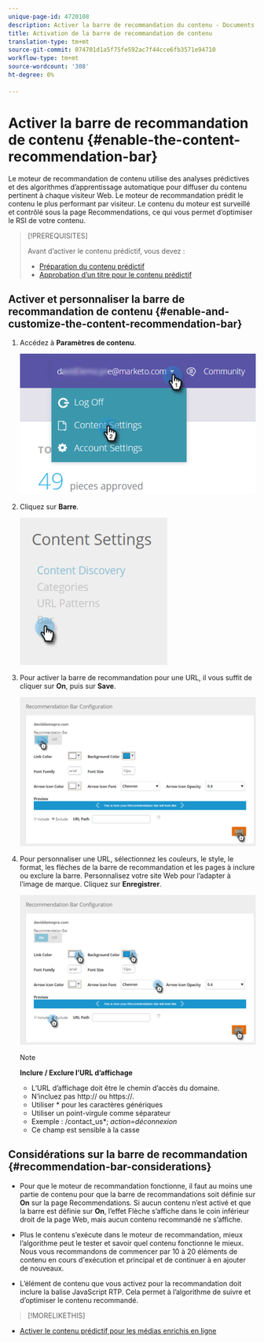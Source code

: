 ```yaml
---
unique-page-id: 4720108
description: Activer la barre de recommandation du contenu - Documents marketing - Documentation du produit
title: Activation de la barre de recommandation de contenu
translation-type: tm+mt
source-git-commit: 074701d1a5f75fe592ac7f44cce6fb3571e94710
workflow-type: tm+mt
source-wordcount: '308'
ht-degree: 0%

---
```



# Activer la barre de recommandation de contenu {#enable-the-content-recommendation-bar}

Le moteur de recommandation de contenu utilise des analyses prédictives et des algorithmes d’apprentissage automatique pour diffuser du contenu pertinent à chaque visiteur Web. Le moteur de recommandation prédit le contenu le plus performant par visiteur. Le contenu du moteur est surveillé et contrôlé sous la page Recommendations, ce qui vous permet d’optimiser le RSI de votre contenu.

>[!PREREQUISITES]
>
>Avant d’activer le contenu prédictif, vous devez :
>
>* [Préparation du contenu prédictif](http://docs.marketo.com/display/docs/edit+predictive+content)
>* [Approbation d’un titre pour le contenu prédictif](/help/marketo/product-docs/predictive-content/working-with-all-content/approve-a-title-for-predictive-content.md)


## Activer et personnaliser la barre de recommandation de contenu {#enable-and-customize-the-content-recommendation-bar}

1. Accédez à **Paramètres de contenu**.

   ![](assets/settings-dropdown-hand.png)

1. Cliquez sur **Barre**.

   ![](assets/content-settings-bar-hand.png)

1. Pour activer la barre de recommandation pour une URL, il vous suffit de cliquer sur **On**, puis sur **Save**.

   ![](assets/bar-enable.png)

1. Pour personnaliser une URL, sélectionnez les couleurs, le style, le format, les flèches de la barre de recommandation et les pages à inclure ou exclure la barre. Personnalisez votre site Web pour l’adapter à l’image de marque. Cliquez sur **Enregistrer**.

   ![](assets/bar-customize-details-hands.png)

   >[!NOTE]
   >
   >**Inclure / Exclure l’URL d’affichage**
   >
   >    * L’URL d’affichage doit être le chemin d’accès du domaine.
   >    * N’incluez pas http:// ou https://.
   >    * Utiliser * pour les caractères génériques
   * Utiliser un point-virgule comme séparateur
   * Exemple : /contact_us*; *action=déconnexion*
   * Ce champ est sensible à la casse


## Considérations sur la barre de recommandation {#recommendation-bar-considerations}

* Pour que le moteur de recommandation fonctionne, il faut au moins une partie de contenu pour que la barre de recommandations soit définie sur **On** sur la page Recommendations. Si aucun contenu n’est activé et que la barre est définie sur **On**, l’effet Flèche s’affiche dans le coin inférieur droit de la page Web, mais aucun contenu recommandé ne s’affiche.

* Plus le contenu s’exécute dans le moteur de recommandation, mieux l’algorithme peut le tester et savoir quel contenu fonctionne le mieux. Nous vous recommandons de commencer par 10 à 20 éléments de contenu en cours d&#39;exécution et principal et de continuer à en ajouter de nouveaux.
* L’élément de contenu que vous activez pour la recommandation doit inclure la balise JavaScript RTP. Cela permet à l’algorithme de suivre et d’optimiser le contenu recommandé.

>[!MORELIKETHIS]
* [Activer le contenu prédictif pour les médias enrichis en ligne](enable-predictive-content-for-web-rich-media.md)

